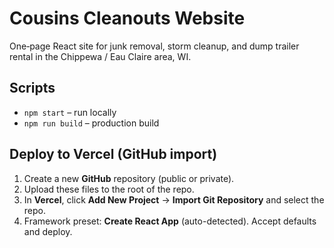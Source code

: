 # Cousins Cleanouts Website

One‑page React site for junk removal, storm cleanup, and dump trailer rental in the Chippewa / Eau Claire area, WI.

## Scripts

- `npm start` – run locally
- `npm run build` – production build

## Deploy to Vercel (GitHub import)

1. Create a new **GitHub** repository (public or private).
2. Upload these files to the root of the repo.
3. In **Vercel**, click **Add New Project** → **Import Git Repository** and select the repo.
4. Framework preset: **Create React App** (auto-detected). Accept defaults and deploy.
